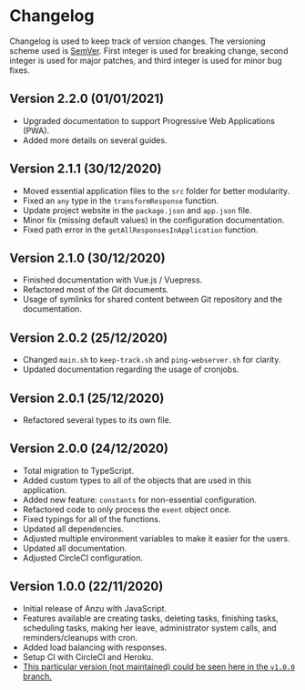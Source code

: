 # Changelog

Changelog is used to keep track of version changes. The versioning scheme used is [SemVer](https://semver.org/). First integer is used for breaking change, second integer is used for major patches, and third integer is used for minor bug fixes.

## Version 2.2.0 (01/01/2021)

- Upgraded documentation to support Progressive Web Applications (PWA).
- Added more details on several guides.

## Version 2.1.1 (30/12/2020)

- Moved essential application files to the `src` folder for better modularity.
- Fixed an `any` type in the `transformResponse` function.
- Update project website in the `package.json` and `app.json` file.
- Minor fix (missing default values) in the configuration documentation.
- Fixed path error in the `getAllResponsesInApplication` function.

## Version 2.1.0 (30/12/2020)

- Finished documentation with Vue.js / Vuepress.
- Refactored most of the Git documents.
- Usage of symlinks for shared content between Git repository and the documentation.

## Version 2.0.2 (25/12/2020)

- Changed `main.sh` to `keep-track.sh` and `ping-webserver.sh` for clarity.
- Updated documentation regarding the usage of cronjobs.

## Version 2.0.1 (25/12/2020)

- Refactored several types to its own file.

## Version 2.0.0 (24/12/2020)

- Total migration to TypeScript.
- Added custom types to all of the objects that are used in this application.
- Added new feature: `constants` for non-essential configuration.
- Refactored code to only process the `event` object once.
- Fixed typings for all of the functions.
- Updated all dependencies.
- Adjusted multiple environment variables to make it easier for the users.
- Updated all documentation.
- Adjusted CircleCI configuration.

## Version 1.0.0 (22/11/2020)

- Initial release of Anzu with JavaScript.
- Features available are creating tasks, deleting tasks, finishing tasks, scheduling tasks, making her leave, administrator system calls, and reminders/cleanups with cron.
- Added load balancing with responses.
- Setup CI with CircleCI and Heroku.
- [This particular version (not maintained) could be seen here in the `v1.0.0` branch.](https://github.com/lauslim12/Anzu/tree/v1.0.0)
